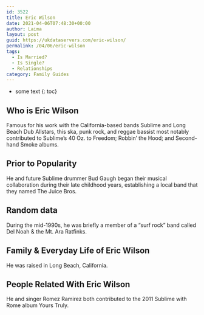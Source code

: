 ```yaml
---
id: 3522
title: Eric Wilson
date: 2021-04-06T07:48:30+00:00
author: Laima
layout: post
guid: https://ukdataservers.com/eric-wilson/
permalink: /04/06/eric-wilson
tags:
  - Is Married?
  - Is Single?
  - Relationships
category: Family Guides
---
```


* some text
{: toc}


## Who is Eric Wilson
                  
                  
                  
Famous for his work with the California-based bands Sublime and Long Beach Dub Allstars, this ska, punk rock, and reggae bassist most notably contributed to Sublime&#8217;s 40 Oz. to Freedom; Robbin&#8217; the Hood; and Second-hand Smoke albums.
                  
              
            
              
            
                
                
                
## Prior to Popularity
                  
                  
                  
He and future Sublime drummer Bud Gaugh began their musical collaboration during their late childhood years, establishing a local band that they named The Juice Bros.
                  
              
            
              
            
                
                
                
## Random data
                  
                  
                  
During the mid-1990s, he was briefly a member of a &#8220;surf rock&#8221; band called Del Noah & the Mt. Ara Ratfinks.
                  
              
            
              
            
                
                
                
## Family & Everyday Life of Eric Wilson
                  
                  
                  
He was raised in Long Beach, California.
                  
              
            
              
            
                
                
                
## People Related With Eric Wilson
                  
                  
                  
He and singer Romez Ramirez both contributed to the 2011 Sublime with Rome album Yours Truly.
                  
              
            
              
            
                
              
            
              
              
            
            
              
            
          
          
          